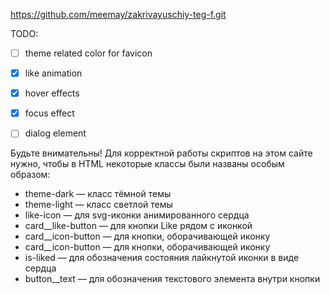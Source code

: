 https://github.com/meemay/zakrivayuschiy-teg-f.git


TODO:
 - [ ] theme related color for favicon
 - [x] like animation
 - [x] hover effects
 - [x] focus effect
 - [ ] dialog element


Будьте внимательны! Для корректной работы скриптов на этом сайте нужно, чтобы в HTML некоторые классы были названы особым образом:
- theme-dark — класс тёмной темы
- theme-light — класс светлой темы
- like-icon — для svg-иконки анимированного сердца
- card__like-button — для кнопки Like рядом с иконкой
- card__icon-button — для кнопки, оборачивающей иконку
- card__icon-button — для кнопки, оборачивающей иконку
- is-liked — для обозначения состояния лайкнутой иконки в виде сердца
- button__text — для обозначения текстового элемента внутри кнопки
